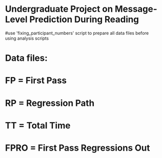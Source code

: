 # Undergraduate Project on Message-Level Prediction During Reading

#use 'fixing_participant_numbers' script to prepare all data files before using analysis scripts

# Data files:
# FP = First Pass
# RP = Regression Path
# TT = Total Time
# FPRO = First Pass Regressions Out
